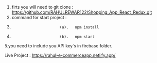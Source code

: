 1. firts you will need to git clone : https://github.com/RAHULREWAR122/Shopping_App_React_Redux.git
2. command for start project :
3.                           (a).   npm install
4.                           (b).   npm start

5.you need to include you API key's in firebase folder.                             

Live Project : https://rahul-e-commerceapp.netlify.app/
